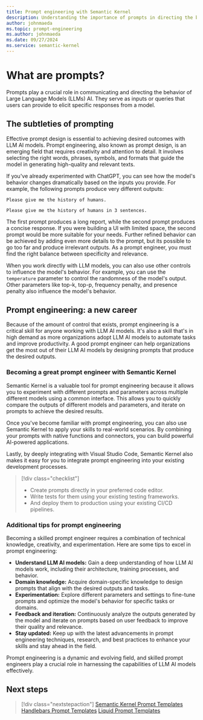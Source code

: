 ```yaml
---
title: Prompt engineering with Semantic Kernel
description: Understanding the importance of prompts in directing the behavior of AIs
author: johnmaeda
ms.topic: prompt-engineering
ms.author: johnmaeda
ms.date: 09/27/2024
ms.service: semantic-kernel
---
```


# What are prompts?

Prompts play a crucial role in communicating and directing the behavior of Large Language Models (LLMs) AI. They serve as inputs or queries that users can provide to elicit specific responses from a model.

## The subtleties of prompting

Effective prompt design is essential to achieving desired outcomes with LLM AI models. Prompt engineering, also known as prompt design, is an emerging field that requires creativity and attention to detail. It involves selecting the right words, phrases, symbols, and formats that guide the model in generating high-quality and relevant texts.

If you've already experimented with ChatGPT, you can see how the model's behavior changes dramatically based on the inputs you provide. For example, the following prompts produce very different outputs:

```Prompt
Please give me the history of humans.
```

```Prompt
Please give me the history of humans in 3 sentences.
```

The first prompt produces a long report, while the second prompt produces a concise response. If you were building a UI with limited space, the second prompt would be more suitable for your needs. Further refined behavior can be achieved by adding even more details to the prompt, but its possible to go too far and produce irrelevant outputs. As a prompt engineer, you must find the right balance between specificity and relevance.

When you work directly with LLM models, you can also use other controls to influence the model's behavior. For example, you can use the `temperature` parameter to control the randomness of the model's output.  Other parameters like top-k, top-p, frequency penalty, and presence penalty also influence the model's behavior.

## Prompt engineering: a new career

Because of the amount of control that exists, prompt engineering is a critical skill for anyone working with LLM AI models. It's also a skill that's in high demand as more organizations adopt LLM AI models to automate tasks and improve productivity. A good prompt engineer can help organizations get the most out of their LLM AI models by designing prompts that produce the desired outputs.

### Becoming a great prompt engineer with Semantic Kernel

Semantic Kernel is a valuable tool for prompt engineering because it allows you to experiment with different prompts and parameters across multiple different models using a common interface. This allows you to quickly compare the outputs of different models and parameters, and iterate on prompts to achieve the desired results.

Once you've become familiar with prompt engineering, you can also use Semantic Kernel to apply your skills to real-world scenarios. By combining your prompts with native functions and connectors, you can build powerful AI-powered applications.

Lastly, by deeply integrating with Visual Studio Code, Semantic Kernel also makes it easy for you to integrate prompt engineering into your existing development processes.

> [!div class="checklist"]
>
> * Create prompts directly in your preferred code editor.
> * Write tests for them using your existing testing frameworks.
> * And deploy them to production using your existing CI/CD pipelines.

### Additional tips for prompt engineering

Becoming a skilled prompt engineer requires a combination of technical knowledge, creativity, and experimentation. Here are some tips to excel in prompt engineering:

* **Understand LLM AI models:** Gain a deep understanding of how LLM AI models work, including their architecture, training processes, and behavior.
* **Domain knowledge:** Acquire domain-specific knowledge to design prompts that align with the desired outputs and tasks.
* **Experimentation:** Explore different parameters and settings to fine-tune prompts and optimize the model's behavior for specific tasks or domains.
* **Feedback and iteration:** Continuously analyze the outputs generated by the model and iterate on prompts based on user feedback to improve their quality and relevance.
* **Stay updated:** Keep up with the latest advancements in prompt engineering techniques, research, and best practices to enhance your skills and stay ahead in the field.

Prompt engineering is a dynamic and evolving field, and skilled prompt engineers play a crucial role in harnessing the capabilities of LLM AI models effectively.

## Next steps

> [!div class="nextstepaction"]
> [Semantic Kernel Prompt Templates](./semantic-kernel-prompt-template-syntax.md)
> [Handlebars Prompt Templates](./handlebars-prompt-templates.md)
> [Liquid Prompt Templates](./liquid-prompt-templates.md)
